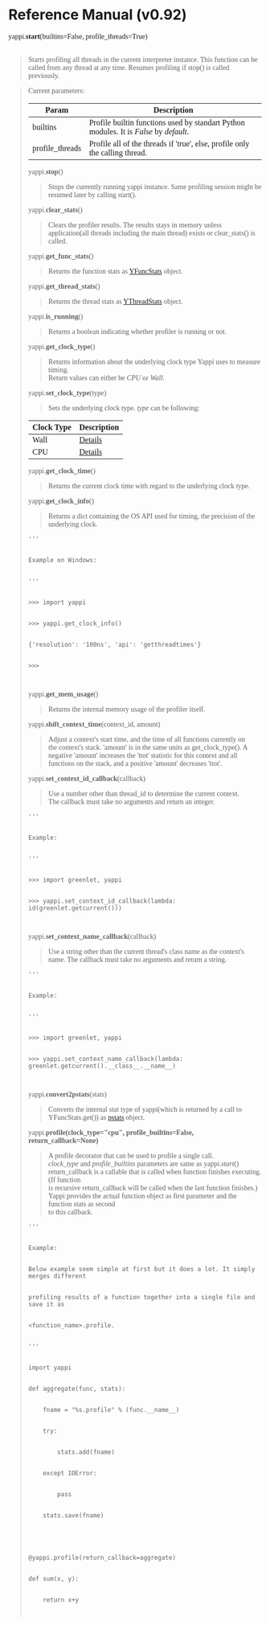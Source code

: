 # Reference Manual (v0.92)

<font face='Consolas'>
yappi.<b>start</b>(builtins=False, profile_threads=True)<br>
<br>
<blockquote>Starts profiling all threads in the current interpreter instance. This function can be called from any thread at any time. Resumes profiling if stop() is called previously.</blockquote>

<blockquote>Current parameters:<br>
<table><thead><th> <b>Param</b> </th><th> <b>Description</b> </th></thead><tbody>
<tr><td> builtins     </td><td> Profile builtin functions used by standart Python modules. It is <i>False</i> by <i>default</i>. </td></tr>
<tr><td> profile_threads </td><td>  Profile all of the threads if 'true', else, profile only the calling thread. </td></tr></blockquote></tbody></table>

<font face='Consolas'>
yappi.<b>stop</b>()<br>
</font>

<blockquote>Stops the currently running yappi instance. Same profiling session might be resumed later by calling start().</blockquote>


<font face='Consolas'>
yappi.<b>clear_stats</b>()<br>
</font>

<blockquote>Clears the profiler results. The results stays in memory unless application(all threads including the main thread) exists or clear_stats() is called.</blockquote>


<font face='Consolas'>
yappi.<b>get_func_stats</b>()<br>
</font>

<blockquote>Returns the function stats as <a href='https://code.google.com/p/yappi/wiki/YFuncStats_v092'>YFuncStats</a>  object.</blockquote>


<font face='Consolas'>
yappi.<b>get_thread_stats</b>()<br>
</font>

<blockquote>Returns the thread stats as <a href='https://code.google.com/p/yappi/wiki/YThreadStats_v092'>YThreadStats</a>  object.</blockquote>


<font face='Consolas'>
yappi.<b>is_running</b>()<br>
</font>

<blockquote>Returns a boolean indicating whether profiler is running or not.</blockquote>


<font face='Consolas'>
yappi.<b>get_clock_type</b>()<br>
</font>

<blockquote>Returns information about the underlying clock type Yappi uses to measure timing.<br>
Return values can either be <i>CPU</i> or <i>Wall</i>.</blockquote>

<font face='Consolas'>
yappi.<b>set_clock_type</b>(type)<br>
</font>

<blockquote>Sets the underlying clock type. <i>type</i> can be following:</blockquote>

<table><thead><th> <b>Clock Type</b> </th><th> <b>Description</b> </th></thead><tbody>
<tr><td> Wall              </td><td> <a href='http://en.wikipedia.org/wiki/Wall_time'>Details</a> </td></tr>
<tr><td> CPU               </td><td> <a href='http://en.wikipedia.org/wiki/CPU_time'>Details</a> </td></tr></tbody></table>

<font face='Consolas'>
yappi.<b>get_clock_time</b>()<br>
</font>

<blockquote>Returns the current clock time with regard to the underlying clock type.</blockquote>

<font face='Consolas'>
yappi.<b>get_clock_info</b>()<br>
</font>

<blockquote>Returns a dict containing the OS API used for timing, the precision of the underlying clock.</blockquote>

<pre><code>'''<br>
Example on Windows:<br>
'''<br>
&gt;&gt;&gt; import yappi<br>
&gt;&gt;&gt; yappi.get_clock_info()<br>
{'resolution': '100ns', 'api': 'getthreadtimes'}<br>
&gt;&gt;&gt;<br>
</code></pre>

<font face='Consolas'>
yappi.<b>get_mem_usage</b>()<br>
</font>

<blockquote>Returns the internal memory usage of the profiler itself.</blockquote>


<font face='Consolas'>
yappi.<b>shift_context_time</b>(context_id, amount)<br>
</font>
<blockquote>Adjust a context's start time, and the time of all functions currently on<br>
the context's stack. 'amount' is in the same units as get_clock_type(). A<br>
negative 'amount' increases the 'ttot' statistic for this context and all<br>
functions on the stack, and a positive 'amount' decreases 'ttot'.</blockquote>

<font face='Consolas'>
yappi.<b>set_context_id_callback</b>(callback)<br>
</font>
<blockquote>Use a number other than thread_id to determine the current context.<br>
The callback must take no arguments and return an integer.</blockquote>

<pre><code>'''<br>
Example:<br>
'''<br>
&gt;&gt;&gt; import greenlet, yappi<br>
&gt;&gt;&gt; yappi.set_context_id_callback(lambda: id(greenlet.getcurrent()))<br>
</code></pre>

<font face='Consolas'>
yappi.<b>set_context_name_callback</b>(callback)<br>
</font>
<blockquote>Use a string other than the current thread's class name as the context's<br>
name. The callback must take no arguments and return a string.</blockquote>

<pre><code>'''<br>
Example:<br>
'''<br>
&gt;&gt;&gt; import greenlet, yappi<br>
&gt;&gt;&gt; yappi.set_context_name_callback(lambda: greenlet.getcurrent().__class__.__name__)<br>
</code></pre>

<font face='Consolas'>
yappi.<b>convert2pstats</b>(stats)<br>
</font>

<blockquote>Converts the internal stat type of yappi(which is returned by a call to YFuncStats.get()) as <a href='http://docs.python.org/3.4/library/profile.html#module-pstats'>pstats</a> object.</blockquote>

<font face='Consolas'>
yappi.<b>profile(clock_type="cpu", profile_builtins=False, return_callback=None)</b>
</font>

<blockquote>A profile decorator that can be used to profile a single call.<br>
<i>clock_type</i> and <i>profile_builtins</i> parameters are same as yappi.<i>start</i>()<br>
return_callback is a callable that is called when function finishes executing. (If function<br>
is recursive return_callback will be called when the last function finishes.)<br>
Yappi provides the actual function object as first parameter and the function stats as second<br>
to this callback.</blockquote>

<pre><code>'''<br>
Example:<br>
Below example seem simple at first but it does a lot. It simply merges different<br>
profiling results of a function together into a single file and save it as <br>
&lt;function_name&gt;.profile.<br>
'''<br>
import yappi<br>
def aggregate(func, stats):<br>
    fname = "%s.profile" % (func.__name__)<br>
    try: <br>
        stats.add(fname)<br>
    except IOError:<br>
        pass<br>
    stats.save(fname)<br>
<br>
@yappi.profile(return_callback=aggregate)<br>
def sum(x, y):<br>
    return x+y<br>
</code></pre>

</font>